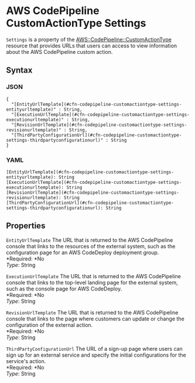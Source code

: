 # AWS CodePipeline CustomActionType Settings<a name="aws-resource-codepipeline-customactiontype-settings"></a>

`Settings` is a property of the [AWS::CodePipeline::CustomActionType](aws-resource-codepipeline-customactiontype.md) resource that provides URLs that users can access to view information about the AWS CodePipeline custom action\.

## Syntax<a name="w3ab2c21c14d373b5"></a>

### JSON<a name="aws-properties-codepipeline-customactiontype-settings-syntax.json"></a>

```
{
  "[EntityUrlTemplate](#cfn-codepipeline-customactiontype-settings-entityurltemplate)" : String,
  "[ExecutionUrlTemplate](#cfn-codepipeline-customactiontype-settings-executionurltemplate)" : String,
  "[RevisionUrlTemplate](#cfn-codepipeline-customactiontype-settings-revisionurltemplate)" : String,
  "[ThirdPartyConfigurationUrl](#cfn-codepipeline-customactiontype-settings-thirdpartyconfigurationurl)" : String
}
```

### YAML<a name="aws-properties-codepipeline-customactiontype-settings-syntax.yaml"></a>

```
[EntityUrlTemplate](#cfn-codepipeline-customactiontype-settings-entityurltemplate): String
[ExecutionUrlTemplate](#cfn-codepipeline-customactiontype-settings-executionurltemplate): String
[RevisionUrlTemplate](#cfn-codepipeline-customactiontype-settings-revisionurltemplate): String
[ThirdPartyConfigurationUrl](#cfn-codepipeline-customactiontype-settings-thirdpartyconfigurationurl): String
```

## Properties<a name="w3ab2c21c14d373b7"></a>

`EntityUrlTemplate`  <a name="cfn-codepipeline-customactiontype-settings-entityurltemplate"></a>
The URL that is returned to the AWS CodePipeline console that links to the resources of the external system, such as the configuration page for an AWS CodeDeploy deployment group\.  
*Required: *No  
*Type*: String

`ExecutionUrlTemplate`  <a name="cfn-codepipeline-customactiontype-settings-executionurltemplate"></a>
The URL that is returned to the AWS CodePipeline console that links to the top\-level landing page for the external system, such as the console page for AWS CodeDeploy\.  
*Required: *No  
*Type*: String

`RevisionUrlTemplate`  <a name="cfn-codepipeline-customactiontype-settings-revisionurltemplate"></a>
The URL that is returned to the AWS CodePipeline console that links to the page where customers can update or change the configuration of the external action\.  
*Required: *No  
*Type*: String

`ThirdPartyConfigurationUrl`  <a name="cfn-codepipeline-customactiontype-settings-thirdpartyconfigurationurl"></a>
The URL of a sign\-up page where users can sign up for an external service and specify the initial configurations for the service's action\.  
*Required: *No  
*Type*: String